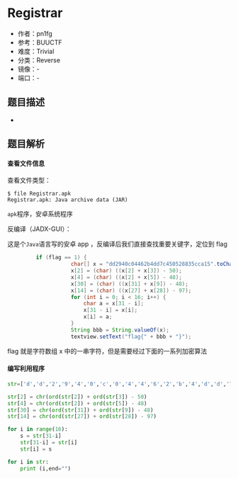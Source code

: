 # Registrar

- 作者：pn1fg
- 参考：BUUCTF
- 难度：Trivial
- 分类：Reverse
- 镜像：-
- 端口：-

## 题目描述

-

## 题目解析

#### 查看文件信息

查看文件类型：

```shell
$ file Registrar.apk
Registrar.apk: Java archive data (JAR)
```

`apk`程序，安卓系统程序

反编译（JADX-GUI）：

这是个`Java`语言写的安卓 app ，反编译后我们直接查找重要关键字，定位到 flag

```java
         if (flag == 1) {
                    char[] x = "dd2940c04462b4dd7c450528835cca15".toCharArray();
                    x[2] = (char) ((x[2] + x[3]) - 50);
                    x[4] = (char) ((x[2] + x[5]) - 48);
                    x[30] = (char) ((x[31] + x[9]) - 48);
                    x[14] = (char) ((x[27] + x[28]) - 97);
                    for (int i = 0; i < 16; i++) {
                        char a = x[31 - i];
                        x[31 - i] = x[i];
                        x[i] = a;
                    }
                    String bbb = String.valueOf(x);
                    textview.setText("flag{" + bbb + "}");
```

flag 就是字符数组 x 中的一串字符，但是需要经过下面的一系列加密算法

#### 编写利用程序

```python
str=['d','d','2','9','4','0','c','0','4','4','6','2','b','4','d','d','7','c','4','5','0','5','2','8','8','3','5','c','c','a','1','5']

str[2] = chr(ord(str[2]) + ord(str[3]) - 50)
str[4] = chr(ord(str[2]) + ord(str[5]) - 48)
str[30] = chr(ord(str[31]) + ord(str[9]) - 48)
str[14] = chr(ord(str[27]) + ord(str[28]) - 97)

for i in range(16):
    s = str[31-i]
    str[31-i] = str[i]
    str[i] = s

for i in str:
    print (i,end="")
```
